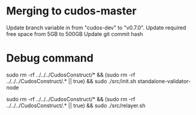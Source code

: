 # Merging to cudos-master

Update branch variable in from "cudos-dev" to "v0.7.0".
Update required free space from 5GB to 500GB
Update git commit hash

# Debug command

sudo rm -rf ../../../CudosConstruct/* && (sudo rm -rf ../../../CudosConstruct/.* || true) && sudo ./src/init.sh standalone-validator-node

sudo rm -rf ../../../CudosConstruct/* && (sudo rm -rf ../../../CudosConstruct/.* || true) && sudo ./src/relayer.sh
